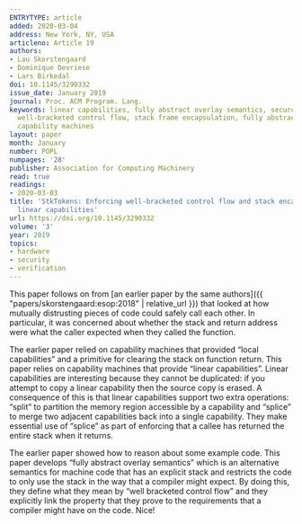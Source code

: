 ```yaml
---
ENTRYTYPE: article
added: 2020-03-04
address: New York, NY, USA
articleno: Article 19
authors:
- Lau Skorstengaard
- Dominique Devriese
- Lars Birkedal
doi: 10.1145/3290332
issue_date: January 2019
journal: Proc. ACM Program. Lang.
keywords: linear capabilities, fully abstract overlay semantics, secure compilation,
  well-bracketed control flow, stack frame encapsulation, fully abstract compilation,
  capability machines
layout: paper
month: January
number: POPL
numpages: '28'
publisher: Association for Computing Machinery
read: true
readings:
- 2020-03-03
title: 'StkTokens: Enforcing well-bracketed control flow and stack encapsulation using
  linear capabilities'
url: https://doi.org/10.1145/3290332
volume: '3'
year: 2019
topics:
- hardware
- security
- verification
---
```


This paper follows on from
[an earlier paper by the same authors]({{ "papers/skorstengaard:esop:2018" | relative_url }})
that looked at how mutually distrusting pieces of code could safely call each other.
In particular, it was concerned about whether the stack and return address were what the caller expected when they called the function.

The earlier paper relied on capability machines that provided “local capabilities” and a primitive for clearing the stack on function return.
This paper relies on capability machines that provide “linear capabilities”.
Linear capabilities are interesting because they cannot be duplicated: if you attempt to copy a linear capability then the source copy is erased.
A consequence of this is that linear capabilities support two extra operations: “split” to partition the memory region accessible by a capability and “splice” to merge two adjacent capabilities back into a single capability.
They make essential use of “splice” as part of enforcing that a callee has returned the entire stack when it returns.

The earlier paper showed how to reason about some example code.
This paper develops “fully abstract overlay semantics” which is an alternative semantics for machine code that has an explicit stack and restricts the code to only use the stack in the way that a compiler might expect.
By doing this, they define what they mean by “well bracketed control flow” and they explicitly link the property that they prove to the requirements that a compiler might have on the code.
Nice!
